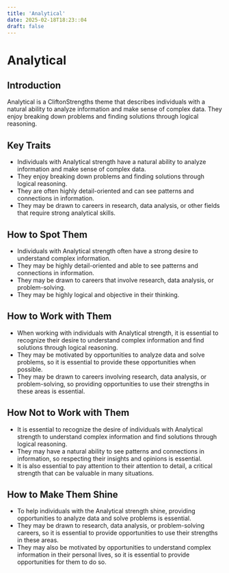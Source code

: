 ```yaml
---
title: 'Analytical'
date: 2025-02-18T18:23::04
draft: false
---
```


# Analytical

## Introduction

Analytical is a CliftonStrengths theme that describes individuals with a natural ability to analyze information and make sense of complex data. They enjoy breaking down problems and finding solutions through logical reasoning.

## Key Traits

- Individuals with Analytical strength have a natural ability to analyze information and make sense of complex data.
- They enjoy breaking down problems and finding solutions through logical reasoning.
- They are often highly detail-oriented and can see patterns and connections in information.
- They may be drawn to careers in research, data analysis, or other fields that require strong analytical skills.

## How to Spot Them

- Individuals with Analytical strength often have a strong desire to understand complex information.
- They may be highly detail-oriented and able to see patterns and connections in information.
- They may be drawn to careers that involve research, data analysis, or problem-solving.
- They may be highly logical and objective in their thinking.

## How to Work with Them

- When working with individuals with Analytical strength, it is essential to recognize their desire to understand complex information and find solutions through logical reasoning.
- They may be motivated by opportunities to analyze data and solve problems, so it is essential to provide these opportunities when possible.
- They may be drawn to careers involving research, data analysis, or problem-solving, so providing opportunities to use their strengths in these areas is essential.

## How Not to Work with Them

- It is essential to recognize the desire of individuals with Analytical strength to understand complex information and find solutions through logical reasoning.
- They may have a natural ability to see patterns and connections in information, so respecting their insights and opinions is essential.
- It is also essential to pay attention to their attention to detail, a critical strength that can be valuable in many situations.

## How to Make Them Shine

- To help individuals with the Analytical strength shine, providing opportunities to analyze data and solve problems is essential.
- They may be drawn to research, data analysis, or problem-solving careers, so it is essential to provide opportunities to use their strengths in these areas.
- They may also be motivated by opportunities to understand complex information in their personal lives, so it is essential to provide opportunities for them to do so.

